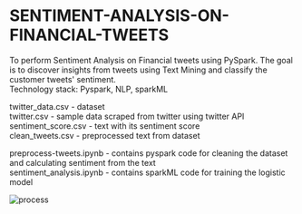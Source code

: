 # SENTIMENT-ANALYSIS-ON-FINANCIAL-TWEETS
To perform Sentiment Analysis on Financial tweets using PySpark. The goal is to discover insights from tweets using Text Mining and classify the customer tweets' sentiment.</br>
Technology stack: Pyspark, NLP, sparkML

twitter_data.csv - dataset</br>
twitter.csv - sample data scraped from twitter using twitter API</br>
sentiment_score.csv - text with its sentiment score</br>
clean_tweets.csv - preprocessed text from dataset</br>

preprocess-tweets.ipynb - contains pyspark code for cleaning the dataset and calculating sentiment from the text</br>
sentiment_analysis.ipynb - contains sparkML code for training the logistic model  

![process](https://user-images.githubusercontent.com/66820548/117193734-d9aa9400-ae00-11eb-95b6-e3293dc58e32.jpg)
